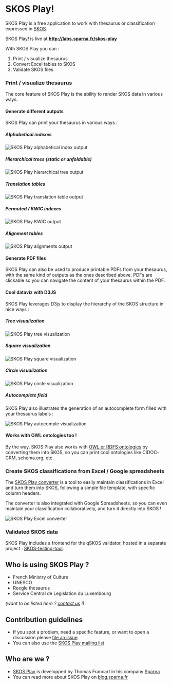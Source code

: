 # SKOS Play!

SKOS Play is a free application to work with thesaurus or classification expressed in [SKOS](https://www.w3.org/TR/2009/REC-skos-reference-20090818/).

SKOS Play! is live at **http://labs.sparna.fr/skos-play**

With SKOS Play you can :
  1. Print / visualize thesaurus
  2. Convert Excel tables to SKOS
  3. Validate SKOS files

### Print / visualize thesaurus

The core feature of SKOS Play is the ability to render SKOS data in various ways.

#### Generate different outputs

SKOS Play can print your thesaurus in various ways :

##### Alphabetical indexes

![SKOS Play alphabetical index output](github/images/print-alphabetical.png)

##### Hierarchical trees (static or unfoldable)

![SKOS Play hierarchical tree output](github/images/print-tree.png)

##### Translation tables

![SKOS Play translation table output](github/images/print-translations.png)

##### Permuted / KWIC indexes

![SKOS Play KWIC output](github/images/print-kwic.png)

##### Alignment tables

![SKOS Play alignments output](github/images/print-alignments.png)

#### Generate PDF files

SKOS Play can also be used to produce printable PDFs from your thesaurus, with the same kind of outputs as the ones described above. PDFs are clickable so you can navigate the content of your thesaurus within the PDF.

#### Cool dataviz with D3JS

SKOS Play leverages D3js to display the hierarchy of the SKOS structure in nice ways :

##### Tree visualization

![SKOS Play tree visualization](github/images/visualize-tree.png)

##### Square visualization

![SKOS Play square visualization](github/images/visualize-icicle.png)

##### Circle visualization

![SKOS Play circle visualization](github/images/visualize-sunburst.png)

##### Autocomplete field

SKOS Play also illustrates the generation of an autocomplete form filled with your thesaurus labels :

![SKOS Play autocomple visualization](github/images/visualize-autocomplete.png)

#### Works with OWL ontologies too !

By the way, SKOS Play also works with [OWL or RDFS ontologies](https://www.w3.org/TR/owl2-overview/) by converting them into SKOS, so you can print cool ontologies like CIDOC-CRM, schema.org, etc.

### Create SKOS classifications from Excel / Google spreadsheets

The [SKOS Play converter](http://labs.sparna.fr/skos-play/convert) is a tool to easily maintain classifications in Excel and turn them into SKOS, following a simple file template, with specific column headers.

The converter is also integrated with Google Spreadsheets, so you can even maintain your classification collaboratively, and turn it directly into SKOS !

![SKOS Play Excel converter](github/images/convert-excel.png)

### Validated SKOS data

SKOS Play includes a frontend for the qSKOS validator, hosted in a separate project : [SKOS-testing-tool](https://github.com/sparna-git/skos-testing-tool).

## Who is using SKOS Play ?
  - French Ministry of Culture
  - UNESCO
  - Reegle thesaurus
  - Service Central de Legislation du Luxembourg

_(want to be listed here ? [contact us](http://www.sparna.fr/contact) !)_


## Contribution guidelines

* If you spot a problem, need a specific feature, or want to open a discussion please [file an issue](https://github.com/sparna-git/skos-play/issues).
* You can also use the [SKOS Play mailing list](https://groups.google.com/forum/#!forum/skos-play-discuss)

## Who are we ?

*  [SKOS Play](http://labs.sparna.fr/skos-play) is developped by Thomas Francart in his company [Sparna](http://www.sparna.fr/contact)
*  You can read more about SKOS Play on [blog.sparna.fr](http://blog.sparna.fr)
